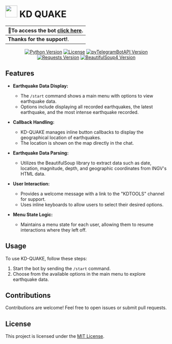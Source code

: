 # <img src="https://i.ibb.co/vBDDNpd/earthquake.png" width="37px" /> KD QUAKE

 | 🧋To access the bot [click here](http://t.me/KDQUAKEBOT).                                                     |
|------------------------------------------------------------|
| **Thanks for the support!**.|


<p align="center">
  <a href="https://www.python.org/downloads/"><img src="https://img.shields.io/badge/Python-3.8%2B-blue.svg" alt="Python Version"></a>
  <a href="LICENSE"><img src="https://img.shields.io/badge/License-MIT-brightgreen.svg" alt="License"></a>
  <a href="https://pypi.org/project/pyTelegramBotAPI/"><img src="https://img.shields.io/badge/pyTelegramBotAPI-4.16.1-ff69b4.svg" alt="pyTelegramBotAPI Version"></a>
  <a href="https://pypi.org/project/requests/"><img src="https://img.shields.io/badge/Requests-2.31.0-orange.svg" alt="Requests Version"></a>
  <a href="https://pypi.org/project/beautifulsoup4/"><img src="https://img.shields.io/badge/BeautifulSoup4-4.12.3-yellow.svg" alt="BeautifulSoup4 Version"></a>
</p>




## Features

- **Earthquake Data Display:**
  - The `/start` command shows a main menu with options to view earthquake data.
  - Options include displaying all recorded earthquakes, the latest earthquake, and the most intense earthquake recorded.

- **Callback Handling:**
  - KD-QUAKE manages inline button callbacks to display the geographical location of earthquakes.
  - The location is shown on the map directly in the chat.

- **Earthquake Data Parsing:**
  - Utilizes the BeautifulSoup library to extract data such as date, location, magnitude, depth, and geographic coordinates from INGV's HTML data.

- **User Interaction:**
  - Provides a welcome message with a link to the "KDTOOLS" channel for support.
  - Uses inline keyboards to allow users to select their desired options.

- **Menu State Logic:**
  - Maintains a menu state for each user, allowing them to resume interactions where they left off.

## Usage

To use KD-QUAKE, follow these steps:

1. Start the bot by sending the `/start` command.
2. Choose from the available options in the main menu to explore earthquake data.


## Contributions

Contributions are welcome! Feel free to open issues or submit pull requests.

## License

This project is licensed under the [MIT License](LICENSE).
```
```
